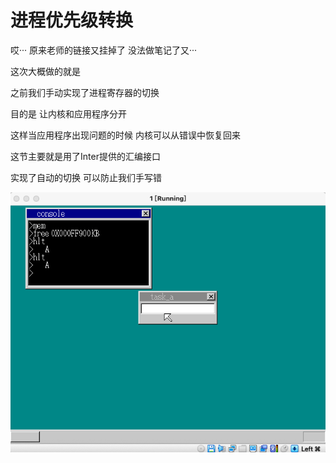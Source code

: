 # 进程优先级转换

哎··· 原来老师的链接又挂掉了 没法做笔记了又···

这次大概做的就是

之前我们手动实现了进程寄存器的切换

目的是 让内核和应用程序分开

这样当应用程序出现问题的时候 内核可以从错误中恢复回来



这节主要就是用了Inter提供的汇编接口

实现了自动的切换 可以防止我们手写错



![](https://github.com/wdkang123/MyOperatingSystem/blob/main/images/49-img01.png?raw=true)
